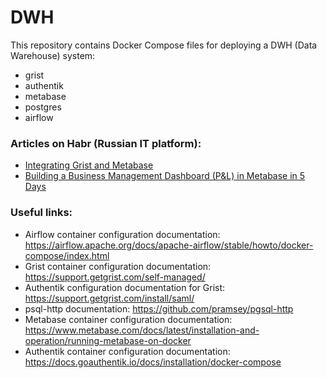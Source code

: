 # DWH
This repository contains Docker Compose files for deploying a DWH (Data Warehouse) system:
- grist
- authentik
- metabase
- postgres
- airflow

### Articles on Habr (Russian IT platform):
- [Integrating Grist and Metabase](https://habr.com/ru/companies/agima/articles/803521/)
- [Building a Business Management Dashboard (P&L) in Metabase in 5 Days](https://habr.com/ru/companies/agima/articles/803535/)

### Useful links:
- Airflow container configuration documentation: https://airflow.apache.org/docs/apache-airflow/stable/howto/docker-compose/index.html
- Grist container configuration documentation: https://support.getgrist.com/self-managed/
- Authentik configuration documentation for Grist: https://support.getgrist.com/install/saml/
- psql-http documentation: https://github.com/pramsey/pgsql-http
- Metabase container configuration documentation: https://www.metabase.com/docs/latest/installation-and-operation/running-metabase-on-docker
- Authentik container configuration documentation: https://docs.goauthentik.io/docs/installation/docker-compose 
